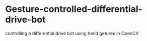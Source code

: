 # Gesture-controlled-differential-drive-bot
controlling a differential drive bot using hand getures in OpenCV
